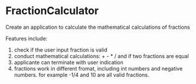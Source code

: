 # FractionCalculator
Create an application to calculate the mathematical calculations of fractions 

Features include: 
1. check if the user input fraction is valid 
2. conduct mathematical calculations: + - * / and if two fractions are equal 
3. applicante can terminate with user indication 
4. fractions work in different fromat, including int numbers and negative numbers. for example -1/4 and 10 are all valid fractions.
